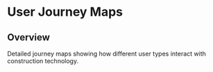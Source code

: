 # User Journey Maps

## Overview
Detailed journey maps showing how different user types interact with construction technology. 